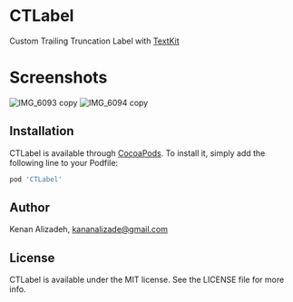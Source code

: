 # CTLabel
Custom Trailing Truncation Label with [TextKit](https://developer.apple.com/documentation/appkit/textkit)

# Screenshots
![IMG_6093 copy](https://github.com/user-attachments/assets/5eeb1485-9062-470a-9741-bb726824f708)
![IMG_6094 copy](https://github.com/user-attachments/assets/29f343d9-38eb-4181-8efe-395e803b45f3)

## Installation

CTLabel is available through [CocoaPods](https://cocoapods.org). To install
it, simply add the following line to your Podfile:

```ruby
pod 'CTLabel'
```

## Author

Kenan Alizadeh, kananalizade@gmail.com

## License

CTLabel is available under the MIT license. See the LICENSE file for more info.

